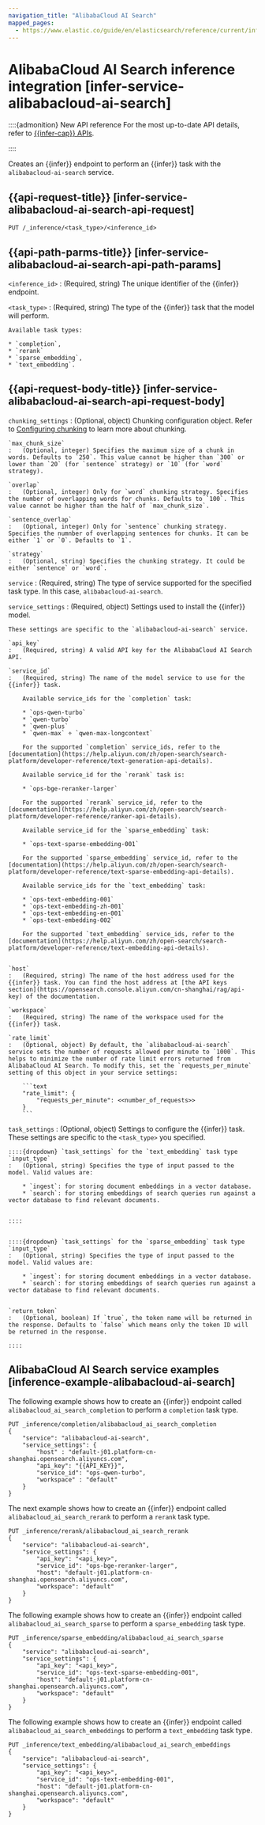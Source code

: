 ```yaml
---
navigation_title: "AlibabaCloud AI Search"
mapped_pages:
  - https://www.elastic.co/guide/en/elasticsearch/reference/current/infer-service-alibabacloud-ai-search.html
---
```


# AlibabaCloud AI Search inference integration [infer-service-alibabacloud-ai-search]

::::{admonition} New API reference
For the most up-to-date API details, refer to [{{infer-cap}} APIs](https://www.elastic.co/docs/api/doc/elasticsearch/group/endpoint-inference).

::::


Creates an {{infer}} endpoint to perform an {{infer}} task with the `alibabacloud-ai-search` service.


## {{api-request-title}} [infer-service-alibabacloud-ai-search-api-request] 

`PUT /_inference/<task_type>/<inference_id>`


## {{api-path-parms-title}} [infer-service-alibabacloud-ai-search-api-path-params] 

`<inference_id>`
:   (Required, string) The unique identifier of the {{infer}} endpoint.

`<task_type>`
:   (Required, string) The type of the {{infer}} task that the model will perform.

    Available task types:

    * `completion`,
    * `rerank`
    * `sparse_embedding`,
    * `text_embedding`.



## {{api-request-body-title}} [infer-service-alibabacloud-ai-search-api-request-body] 

`chunking_settings`
:   (Optional, object) Chunking configuration object. Refer to [Configuring chunking](https://www.elastic.co/guide/en/elasticsearch/reference/current/inference-apis.html#infer-chunking-config) to learn more about chunking.

    `max_chunk_size`
    :   (Optional, integer) Specifies the maximum size of a chunk in words. Defaults to `250`. This value cannot be higher than `300` or lower than `20` (for `sentence` strategy) or `10` (for `word` strategy).

    `overlap`
    :   (Optional, integer) Only for `word` chunking strategy. Specifies the number of overlapping words for chunks. Defaults to `100`. This value cannot be higher than the half of `max_chunk_size`.

    `sentence_overlap`
    :   (Optional, integer) Only for `sentence` chunking strategy. Specifies the numnber of overlapping sentences for chunks. It can be either `1` or `0`. Defaults to `1`.

    `strategy`
    :   (Optional, string) Specifies the chunking strategy. It could be either `sentence` or `word`.


`service`
:   (Required, string) The type of service supported for the specified task type. In this case, `alibabacloud-ai-search`.

`service_settings`
:   (Required, object) Settings used to install the {{infer}} model.

    These settings are specific to the `alibabacloud-ai-search` service.

    `api_key`
    :   (Required, string) A valid API key for the AlibabaCloud AI Search API.

    `service_id`
    :   (Required, string) The name of the model service to use for the {{infer}} task.

        Available service_ids for the `completion` task:

        * `ops-qwen-turbo`
        * `qwen-turbo`
        * `qwen-plus`
        * `qwen-max` ÷ `qwen-max-longcontext`

        For the supported `completion` service_ids, refer to the [documentation](https://help.aliyun.com/zh/open-search/search-platform/developer-reference/text-generation-api-details).

        Available service_id for the `rerank` task is:

        * `ops-bge-reranker-larger`

        For the supported `rerank` service_id, refer to the [documentation](https://help.aliyun.com/zh/open-search/search-platform/developer-reference/ranker-api-details).

        Available service_id for the `sparse_embedding` task:

        * `ops-text-sparse-embedding-001`

        For the supported `sparse_embedding` service_id, refer to the [documentation](https://help.aliyun.com/zh/open-search/search-platform/developer-reference/text-sparse-embedding-api-details).

        Available service_ids for the `text_embedding` task:

        * `ops-text-embedding-001`
        * `ops-text-embedding-zh-001`
        * `ops-text-embedding-en-001`
        * `ops-text-embedding-002`

        For the supported `text_embedding` service_ids, refer to the [documentation](https://help.aliyun.com/zh/open-search/search-platform/developer-reference/text-embedding-api-details).


    `host`
    :   (Required, string) The name of the host address used for the {{infer}} task. You can find the host address at [the API keys section](https://opensearch.console.aliyun.com/cn-shanghai/rag/api-key) of the documentation.

    `workspace`
    :   (Required, string) The name of the workspace used for the {{infer}} task.

    `rate_limit`
    :   (Optional, object) By default, the `alibabacloud-ai-search` service sets the number of requests allowed per minute to `1000`. This helps to minimize the number of rate limit errors returned from AlibabaCloud AI Search. To modify this, set the `requests_per_minute` setting of this object in your service settings:

        ```text
        "rate_limit": {
            "requests_per_minute": <<number_of_requests>>
        }
        ```


`task_settings`
:   (Optional, object) Settings to configure the {{infer}} task. These settings are specific to the `<task_type>` you specified.

    ::::{dropdown} `task_settings` for the `text_embedding` task type
    `input_type`
    :   (Optional, string) Specifies the type of input passed to the model. Valid values are:

        * `ingest`: for storing document embeddings in a vector database.
        * `search`: for storing embeddings of search queries run against a vector database to find relevant documents.


    ::::


    ::::{dropdown} `task_settings` for the `sparse_embedding` task type
    `input_type`
    :   (Optional, string) Specifies the type of input passed to the model. Valid values are:

        * `ingest`: for storing document embeddings in a vector database.
        * `search`: for storing embeddings of search queries run against a vector database to find relevant documents.


    `return_token`
    :   (Optional, boolean) If `true`, the token name will be returned in the response. Defaults to `false` which means only the token ID will be returned in the response.

    ::::



## AlibabaCloud AI Search service examples [inference-example-alibabacloud-ai-search] 

The following example shows how to create an {{infer}} endpoint called `alibabacloud_ai_search_completion` to perform a `completion` task type.

```console
PUT _inference/completion/alibabacloud_ai_search_completion
{
    "service": "alibabacloud-ai-search",
    "service_settings": {
        "host" : "default-j01.platform-cn-shanghai.opensearch.aliyuncs.com",
        "api_key": "{{API_KEY}}",
        "service_id": "ops-qwen-turbo",
        "workspace" : "default"
    }
}
```

The next example shows how to create an {{infer}} endpoint called `alibabacloud_ai_search_rerank` to perform a `rerank` task type.

```console
PUT _inference/rerank/alibabacloud_ai_search_rerank
{
    "service": "alibabacloud-ai-search",
    "service_settings": {
        "api_key": "<api_key>",
        "service_id": "ops-bge-reranker-larger",
        "host": "default-j01.platform-cn-shanghai.opensearch.aliyuncs.com",
        "workspace": "default"
    }
}
```

The following example shows how to create an {{infer}} endpoint called `alibabacloud_ai_search_sparse` to perform a `sparse_embedding` task type.

```console
PUT _inference/sparse_embedding/alibabacloud_ai_search_sparse
{
    "service": "alibabacloud-ai-search",
    "service_settings": {
        "api_key": "<api_key>",
        "service_id": "ops-text-sparse-embedding-001",
        "host": "default-j01.platform-cn-shanghai.opensearch.aliyuncs.com",
        "workspace": "default"
    }
}
```

The following example shows how to create an {{infer}} endpoint called `alibabacloud_ai_search_embeddings` to perform a `text_embedding` task type.

```console
PUT _inference/text_embedding/alibabacloud_ai_search_embeddings
{
    "service": "alibabacloud-ai-search",
    "service_settings": {
        "api_key": "<api_key>",
        "service_id": "ops-text-embedding-001",
        "host": "default-j01.platform-cn-shanghai.opensearch.aliyuncs.com",
        "workspace": "default"
    }
}
```

